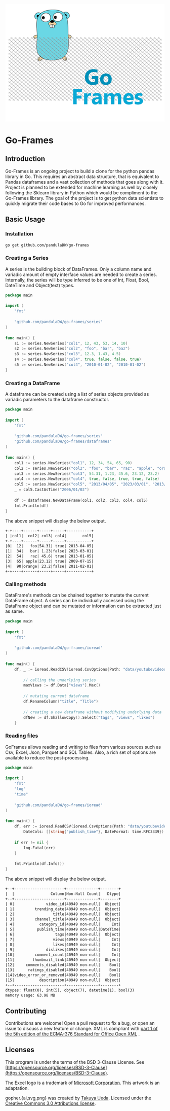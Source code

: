 <img src="./logo.png" alt="GoFrames logo">

# Go-Frames

## Introduction

Go-Frames is an ongoing project to build a clone for the python pandas library in Go. This requires an abstract data
structure, that is equivalent to Pandas dataframes and a vast collection of methods that goes along with it. Project is
planned to be extended for machine learning as well by closely following the Sklearn library in Python which would be
compliment to the Go-Frames library. The goal of the project is to get python data scientists to quickly migrate their
code bases to Go for improved performances.

## Basic Usage

### Installation

```bash
go get github.com/pandulaDW/go-frames
```

### Creating a Series

A series is the building block of DataFrames. Only a column name and variadic amount of empty interface values are
needed to create a series. Internally, the series will be type inferred to be one of Int, Float, Bool, DateTime and
Object(text) types.

```go
package main

import (
	"fmt"

	"github.com/pandulaDW/go-frames/series"
)

func main() {
	s1 := series.NewSeries("col1", 12, 43, 53, 14, 10)
	s2 := series.NewSeries("col2", "foo", "bar", "baz")
	s3 := series.NewSeries("col3", 12.3, 1.43, 4.5)
	s4 := series.NewSeries("col4", true, false, false, true)
	s5 := series.NewSeries("col4", "2010-01-02", "2010-01-02")
}
```

### Creating a DataFrame

A dataframe can be created using a list of series objects provided as variadic parameters to the dataframe constructor.

```go
package main

import (
	"fmt"

	"github.com/pandulaDW/go-frames/series"
	"github.com/pandulaDW/go-frames/dataframes"
)

func main() {
	col1 := series.NewSeries("col1", 12, 34, 54, 65, 90)
	col2 := series.NewSeries("col2", "foo", "bar", "raz", "apple", "orange")
	col3 := series.NewSeries("col3", 54.31, 1.23, 45.6, 23.12, 23.2)
	col4 := series.NewSeries("col4", true, false, true, true, false)
	col5 := series.NewSeries("col5", "2013/04/05", "2023/03/01", "2013/01/05", "2009/07/15", "2011/02/01")
	_ = col5.CastAsTime("2006/01/02")

	df := dataframes.NewDataFrame(col1, col2, col3, col4, col5)
	fmt.Println(df)
}
```

The above snippet will display the below output.

````shell
+-+----+------+-----+-----+-----------+
| |col1|  col2| col3| col4|       col5|
+-+----+------+-----+-----+-----------+
|0|  12|   foo|54.31| true| 2013-04-05|
|1|  34|   bar| 1.23|false| 2023-03-01|
|2|  54|   raz| 45.6| true| 2013-01-05|
|3|  65| apple|23.12| true| 2009-07-15|
|4|  90|orange| 23.2|false| 2011-02-01|
+-+----+------+-----+-----+-----------+
````

### Calling methods

DataFrame's methods can be chained together to mutate the current DataFrame object. A series can be individually
accessed using the DataFrame object and can be mutated or information can be extracted just as same.

```go
package main

import (
	"fmt"

	"github.com/pandulaDW/go-frames/ioread"
)

func main() {
	df, _ := ioread.ReadCSV(ioread.CsvOptions{Path: "data/youtubevideos.csv")

		// calling the underlying series
		maxViews := df.Data["views"].Max()

		// mutating current dataframe
		df.RenameColumn("title", "Title")

		// creating a new dataframe without modifying underlying data
		dfNew := df.ShallowCopy().Select("tags", "views", "likes")
	}
```

### Reading files

GoFrames allows reading and writing to files from various sources such as Csv, Excel, Json, Parquet and SQL Tables.
Also, a rich set of options are available to reduce the post-processing. 

```go
package main

import (
	"fmt"
	"log"
	"time"

	"github.com/pandulaDW/go-frames/ioread"
)

func main() {
	df, err := ioread.ReadCSV(ioread.CsvOptions{Path: "data/youtubevideos.csv",
		DateCols: []string{"publish_time"}, DateFormat: time.RFC3339})

	if err != nil {
		log.Fatal(err)
	}

	fmt.Println(df.Info())
}
```
The above snippet will display the below output.

````shell
+--+----------------------+--------------+--------+
|  |                Column|Non-Null Count|   Dtype|
+--+----------------------+--------------+--------+
| 0|              video_id|40949 non-null|  Object|
| 1|         trending_date|40949 non-null|  Object|
| 2|                 title|40949 non-null|  Object|
| 3|         channel_title|40949 non-null|  Object|
| 4|           category_id|40949 non-null|     Int|
| 5|          publish_time|40949 non-null|DateTime|
| 6|                  tags|40949 non-null|  Object|
| 7|                 views|40949 non-null|     Int|
| 8|                 likes|40949 non-null|     Int|
| 9|              dislikes|40949 non-null|     Int|
|10|         comment_count|40949 non-null|     Int|
|11|        thumbnail_link|40949 non-null|  Object|
|12|     comments_disabled|40949 non-null|    Bool|
|13|      ratings_disabled|40949 non-null|    Bool|
|14|video_error_or_removed|40949 non-null|    Bool|
|15|           description|40949 non-null|  Object|
+--+----------------------+--------------+--------+
dtypes: float(0), int(5), object(7), datetime(1), bool(3)
memory usage: 63.98 MB
````

## Contributing

Contributions are welcome! Open a pull request to fix a bug, or open an issue to discuss a new feature or change. XML is
compliant
with [part 1 of the 5th edition of the ECMA-376 Standard for Office Open XML](http://www.ecma-international.org/publications/standards/Ecma-376.htm)
.

## Licenses

This program is under the terms of the BSD 3-Clause License.
See [https://opensource.org/licenses/BSD-3-Clause](https://opensource.org/licenses/BSD-3-Clause).

The Excel logo is a trademark of [Microsoft Corporation](https://aka.ms/trademarks-usage). This artwork is an
adaptation.

gopher.{ai,svg,png} was created by [Takuya Ueda](https://twitter.com/tenntenn). Licensed under
the [Creative Commons 3.0 Attributions license](http://creativecommons.org/licenses/by/3.0/).
